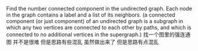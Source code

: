 Find the number connected component in the undirected graph. Each node in the graph contains a label and a list of its neighbors. (a connected component (or just component) of an undirected graph is a subgraph in which any two vertices are connected to each other by paths, and which is connected to no additional vertices in the supergraph.)
找一个图里的强连通图 并不是很难 但是思路有些混乱  虽然做出来了 但是思路有点混乱
